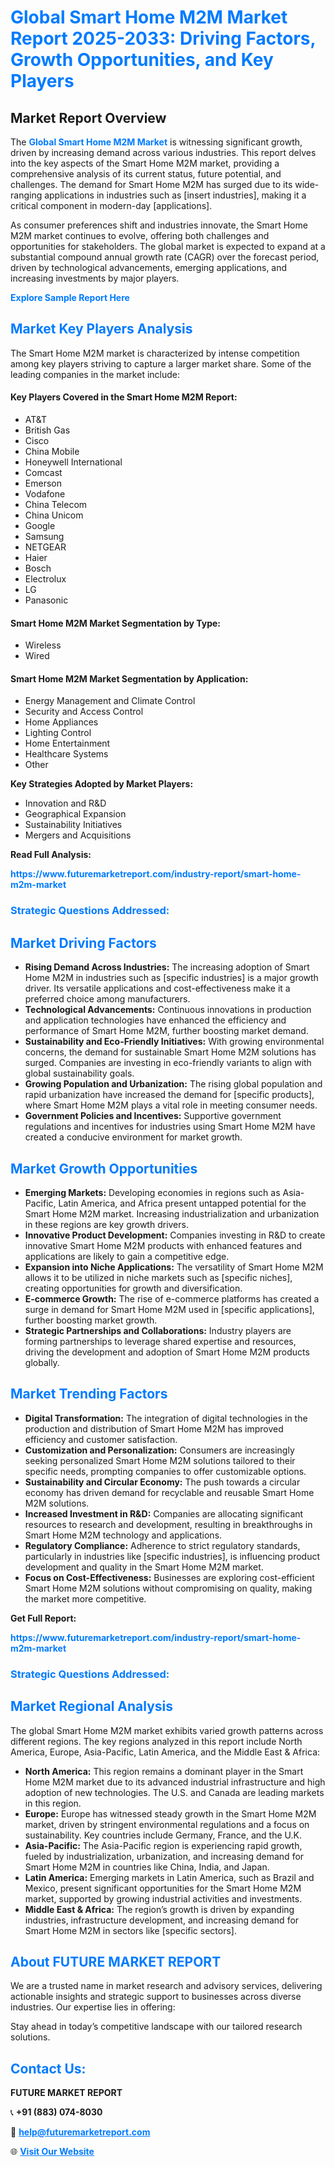 <h1 style="color: #007BFF;">Global Smart Home M2M Market Report 2025-2033: Driving Factors, Growth Opportunities, and Key Players</h1>

<section id="overview">
<h2>Market Report Overview</h2>
<p>The <a href="https://www.futuremarketreport.com/industry-report/smart-home-m2m-market" style="color: #007BFF; text-decoration: none;"><strong>Global Smart Home M2M Market</strong></a> is witnessing significant growth, driven by increasing demand across various industries. This report delves into the key aspects of the Smart Home M2M market, providing a comprehensive analysis of its current status, future potential, and challenges. The demand for Smart Home M2M has surged due to its wide-ranging applications in industries such as [insert industries], making it a critical component in modern-day [applications].</p>
<p>As consumer preferences shift and industries innovate, the Smart Home M2M market continues to evolve, offering both challenges and opportunities for stakeholders. The global market is expected to expand at a substantial compound annual growth rate (CAGR) over the forecast period, driven by technological advancements, emerging applications, and increasing investments by major players.</p>
</section>

<section id="overview">
<p><a href="https://www.futuremarketreport.com/request-sample/reportId=96835" style="color: #007BFF; text-decoration: none;"><strong>Explore Sample Report Here</strong></a></p>
</section>

<section id="key-players">
<h2 style="color: #007BFF;">Market Key Players Analysis</h2>
<p>The Smart Home M2M market is characterized by intense competition among key players striving to capture a larger market share. Some of the leading companies in the market include:</p>
<h4>Key Players Covered in the Smart Home M2M Report:</h4>
<ul><li>AT&amp;T</li><li>British Gas</li><li>Cisco</li><li>China Mobile</li><li>Honeywell International</li><li>Comcast</li><li>Emerson</li><li>Vodafone</li><li>China Telecom</li><li>China Unicom</li><li>Google</li><li>Samsung</li><li>NETGEAR</li><li>Haier</li><li>Bosch</li><li>Electrolux</li><li>LG</li><li>Panasonic</li></ul>
<h4>Smart Home M2M Market Segmentation by Type:</h4>
<ul><li>Wireless</li><li>Wired</li></ul>

<h4>Smart Home M2M Market Segmentation by Application:</h4>
<ul><li>Energy Management and Climate Control</li><li>Security and Access Control</li><li>Home Appliances</li><li>Lighting Control</li><li>Home Entertainment</li><li>Healthcare Systems</li><li>Other</li></ul>
<p><strong>Key Strategies Adopted by Market Players:</strong></p>
<ul>
<li>Innovation and R&D</li>
<li>Geographical Expansion</li>
<li>Sustainability Initiatives</li>
<li>Mergers and Acquisitions</li>
</ul>
</section>

<section>
<p><strong>Read Full Analysis: </strong></p><a href="https://www.futuremarketreport.com/industry-report/smart-home-m2m-market" style="color: #007BFF; text-decoration: none;"><strong>https://www.futuremarketreport.com/industry-report/smart-home-m2m-market</strong></a>
<h3 style="color: #007BFF;">Strategic Questions Addressed:</h3>
</section>

<section id="driving-factors">
<h2 style="color: #007BFF;">Market Driving Factors</h2>
<ul>
<li><strong>Rising Demand Across Industries:</strong> The increasing adoption of Smart Home M2M in industries such as [specific industries] is a major growth driver. Its versatile applications and cost-effectiveness make it a preferred choice among manufacturers.</li>
<li><strong>Technological Advancements:</strong> Continuous innovations in production and application technologies have enhanced the efficiency and performance of Smart Home M2M, further boosting market demand.</li>
<li><strong>Sustainability and Eco-Friendly Initiatives:</strong> With growing environmental concerns, the demand for sustainable Smart Home M2M solutions has surged. Companies are investing in eco-friendly variants to align with global sustainability goals.</li>
<li><strong>Growing Population and Urbanization:</strong> The rising global population and rapid urbanization have increased the demand for [specific products], where Smart Home M2M plays a vital role in meeting consumer needs.</li>
<li><strong>Government Policies and Incentives:</strong> Supportive government regulations and incentives for industries using Smart Home M2M have created a conducive environment for market growth.</li>
</ul>
</section>

<section id="growth-opportunities">
<h2 style="color: #007BFF;">Market Growth Opportunities</h2>
<ul>
<li><strong>Emerging Markets:</strong> Developing economies in regions such as Asia-Pacific, Latin America, and Africa present untapped potential for the Smart Home M2M market. Increasing industrialization and urbanization in these regions are key growth drivers.</li>
<li><strong>Innovative Product Development:</strong> Companies investing in R&D to create innovative Smart Home M2M products with enhanced features and applications are likely to gain a competitive edge.</li>
<li><strong>Expansion into Niche Applications:</strong> The versatility of Smart Home M2M allows it to be utilized in niche markets such as [specific niches], creating opportunities for growth and diversification.</li>
<li><strong>E-commerce Growth:</strong> The rise of e-commerce platforms has created a surge in demand for Smart Home M2M used in [specific applications], further boosting market growth.</li>
<li><strong>Strategic Partnerships and Collaborations:</strong> Industry players are forming partnerships to leverage shared expertise and resources, driving the development and adoption of Smart Home M2M products globally.</li>
</ul>
</section>

<section id="trending-factors">
<h2 style="color: #007BFF;">Market Trending Factors</h2>
<ul>
<li><strong>Digital Transformation:</strong> The integration of digital technologies in the production and distribution of Smart Home M2M has improved efficiency and customer satisfaction.</li>
<li><strong>Customization and Personalization:</strong> Consumers are increasingly seeking personalized Smart Home M2M solutions tailored to their specific needs, prompting companies to offer customizable options.</li>
<li><strong>Sustainability and Circular Economy:</strong> The push towards a circular economy has driven demand for recyclable and reusable Smart Home M2M solutions.</li>
<li><strong>Increased Investment in R&D:</strong> Companies are allocating significant resources to research and development, resulting in breakthroughs in Smart Home M2M technology and applications.</li>
<li><strong>Regulatory Compliance:</strong> Adherence to strict regulatory standards, particularly in industries like [specific industries], is influencing product development and quality in the Smart Home M2M market.</li>
<li><strong>Focus on Cost-Effectiveness:</strong> Businesses are exploring cost-efficient Smart Home M2M solutions without compromising on quality, making the market more competitive.</li>
</ul>
</section>

<section>
<p><strong>Get Full Report: </strong></p><a href="https://www.futuremarketreport.com/industry-report/smart-home-m2m-market" style="color: #007BFF; text-decoration: none;"><strong>https://www.futuremarketreport.com/industry-report/smart-home-m2m-market</strong></a>
<h3 style="color: #007BFF;">Strategic Questions Addressed:</h3>
</section>


<section id="regional-analysis">
<h2 style="color: #007BFF;">Market Regional Analysis</h2>
<p>The global Smart Home M2M market exhibits varied growth patterns across different regions. The key regions analyzed in this report include North America, Europe, Asia-Pacific, Latin America, and the Middle East & Africa:</p>
<ul>
<li><strong>North America:</strong> This region remains a dominant player in the Smart Home M2M market due to its advanced industrial infrastructure and high adoption of new technologies. The U.S. and Canada are leading markets in this region.</li>
<li><strong>Europe:</strong> Europe has witnessed steady growth in the Smart Home M2M market, driven by stringent environmental regulations and a focus on sustainability. Key countries include Germany, France, and the U.K.</li>
<li><strong>Asia-Pacific:</strong> The Asia-Pacific region is experiencing rapid growth, fueled by industrialization, urbanization, and increasing demand for Smart Home M2M in countries like China, India, and Japan.</li>
<li><strong>Latin America:</strong> Emerging markets in Latin America, such as Brazil and Mexico, present significant opportunities for the Smart Home M2M market, supported by growing industrial activities and investments.</li>
<li><strong>Middle East & Africa:</strong> The region’s growth is driven by expanding industries, infrastructure development, and increasing demand for Smart Home M2M in sectors like [specific sectors].</li>
</ul>
</section>

<footer>
<h2 style="color: #007BFF;">About FUTURE MARKET REPORT</h2>
<p>We are a trusted name in market research and advisory services, delivering actionable insights and strategic support to businesses across diverse industries. Our expertise lies in offering:</p>

<p>Stay ahead in today’s competitive landscape with our tailored research solutions.</p>

<h2 style="color: #007BFF;">Contact Us:</h2>
<p><strong>FUTURE MARKET REPORT</strong></p>
<p>📞 <strong>+91 (883) 074-8030</strong></p>
<p>📧 <strong><a href="mailto:help@futuremarketreport.com" style="color: #007BFF;">help@futuremarketreport.com</a></strong></p>
<p>🌐 <strong><a href="https://www.futuremarketreport.com/" style="color: #007BFF;">Visit Our Website</a></strong></p>
</footer>